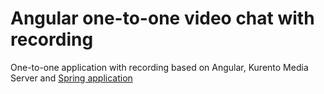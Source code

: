 # Angular one-to-one video chat with recording
One-to-one application with recording based on Angular, Kurento Media Server and [Spring application](https://github.com/alexey-novikov-onix/spring-kurento-one-to-one-with-recording)
